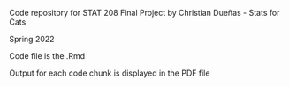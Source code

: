 Code repository for STAT 208 Final Project by Christian Dueñas - Stats for Cats

Spring 2022

Code file is the .Rmd

Output for each code chunk is displayed in the PDF file

